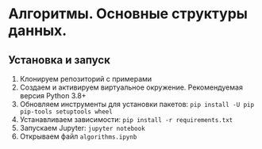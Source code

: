 # Алгоритмы. Основные структуры данных.

## Установка и запуск

1. Клонируем репозиторий с примерами
2. Создаем и активируем виртуальное окружение. Рекомендуемая версия Python 3.8+
3. Обновляем инструменты для установки пакетов: `pip install -U pip pip-tools setuptools wheel`
4. Устанавливаем зависимости: `pip install -r requirements.txt`
5. Запускаем Jupyter: `jupyter notebook`
6. Открываем файл `algorithms.ipynb`
